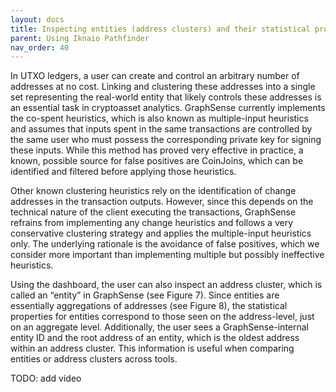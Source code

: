 ```yaml
---
layout: docs
title: Inspecting entities (address clusters) and their statistical properties
parent: Using Iknaio Pathfinder
nav_order: 40
---
```



In UTXO ledgers, a user can create and control an arbitrary number of addresses at no cost. Linking and clustering these addresses into a single set representing the real-world entity that likely controls these addresses is an essential task in cryptoasset analytics. GraphSense currently implements the co-spent heuristics, which is also known as multiple-input heuristics and assumes that inputs spent in the same transactions are controlled by the same user who must possess the corresponding private key for signing these inputs. While this method has proved very effective in practice, a known, possible source for false positives are CoinJoins, which can be identified and filtered before applying those heuristics.

Other known clustering heuristics rely on the identification of change addresses in the transaction outputs. However, since this depends on the technical nature of the client executing the transactions, GraphSense refrains from implementing any change heuristics and follows a very conservative clustering strategy and applies the multiple-input heuristics only. The underlying rationale is the avoidance of false positives, which we consider more important than implementing multiple but possibly ineffective heuristics.

Using the dashboard, the user can also inspect an address cluster, which is called an “entity” in GraphSense (see Figure 7). Since entities are essentially aggregations of addresses (see Figure 8), the statistical properties for entities correspond to those seen on the address-level, just on an aggregate level. Additionally, the user sees a GraphSense-internal entity ID and the root address of an entity, which is the oldest address within an address cluster. This information is useful when comparing entities or address clusters across tools.

TODO: add video


